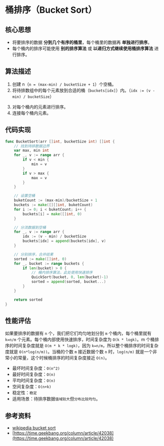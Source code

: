 # 桶排序（Bucket Sort）

## 核心思想

- 将要排序的数据 **分到几个有序的桶里**，每个桶里的数据再 **单独进行排序**。
- 每个桶内的排序可能使用 **别的排序算法** 或 **以递归方式继续使用桶排序算法** 进行排序。

## 算法描述

1. 创建 n（`n = (max-min) / bucketSize + 1`）个空桶。 
2. 将待排数组中的每个元素放到合适的桶（`buckets[idx]`）内。（`idx := (v - min) / bucketSize`）
3) 对每个桶内的元素进行排序。 
4) 连接每个桶内元素。

## 代码实现

```go
func BucketSort(arr []int, bucketSize int) []int {
    // 找到待排数据边界
    var max, min int
    for _, v := range arr {
        if v < min {
            min = v
        }
        if v > max {
            max = v
        }
    }

    // 设置空桶
    buketCount := (max-min)/bucketSize + 1
    buckets := make([][]int, buketCount)
    for i := 0; i < buketCount; i++ {
        buckets[i] = make([]int, 0)
    }

    // 分流数据到空桶
    for _, v := range arr {
        idx := (v - min) / bucketSize
        buckets[idx] = append(buckets[idx], v)
	}

    // 分别排序，合并结果
    sorted := make([]int, 0)
    for _, bucket := range buckets {
        if len(bucket) > 0 {
            // 桶内排序算法，此处使用快速排序
            QuickSort(bucket, 0, len(bucket)-1) 
            sorted = append(sorted, bucket...)
		}
	}

	return sorted
}
```

## 性能评估

如果要排序的数据有 `n` 个，我们把它们均匀地划分到 `m` 个桶内，每个桶里就有 `k=n/m` 个元素。每个桶内部使用快速排序，时间复杂度为 `O(k * logk)`。m 个桶排序的时间复杂度就是 `O(m * k * logk)`，因为 `k=n/m`，所以整个桶排序的时间复杂度就是 `O(n*log(n/m))`。当桶的个数 `m` 接近数据个数 `n` 时，`log(n/m)` 就是一个非常小的常量，这个时候桶排序的时间复杂度接近 `O(n)`。

- 最坏时间复杂度：`O(n^2)`
- 最好时间复杂度：`O(n)`
- 平均时间复杂度：`O(n)`
- 空间复杂度：`O(n+k)`
- 稳定性：`稳定`
- 适用场景：待排序数据`值域较大`但`分布比较均匀`。

## 参考资料

- [wikipedia bucket sort](https://zh.wikipedia.org/zh-hans/%E6%A1%B6%E6%8E%92%E5%BA%8F)
- [https://time.geekbang.org/column/article/42038](https://time.geekbang.org/column/article/42038)